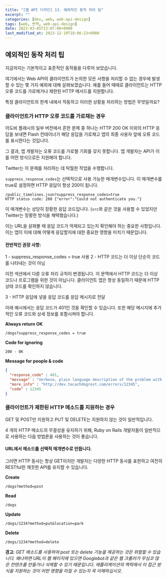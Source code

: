 ```yaml
---
title: "[웹 API 디자인] 13. 예외적인 동작 처리 팁"
excerpt: ""
categories: [dev, web, web-api-design]
tags: [web, 번역, web-api-design]
date: 2023-03-05T23:07:00+0900
last_modified_at: 2023-12-19T18:06:23+0900
---
```


## 예외적인 동작 처리 팁

지금까지는 기본적이고 표준적인 동작들을 다루어 보았습니다.

여기에서는 Web API의 클라이언트가 논의한 모든 사항을 처리할 수 없는 경우에 발생할 수 있는 몇 가지 예외에 대해 살펴보겠습니다.
예를 들어 때때로 클라이언트는 HTTP 오류 코드를 가로채거나 제한된 HTTP 메서드를 지원합니다.

특정 클라이언트의 한계 내에서 작동하고 이러한 상황을 처리하는 방법은 무엇일까요?

### 클라이언트가 HTTP 오류 코드를 가로채는 경우

어도비 플래시의 일부 버전에서 흔한 문제 중 하나는 HTTP 200 OK 이외의 HTTP 응답을 보내면 Flash 컨테이너가 해당 응답을 가로채고 앱의 최종 사용자 앞에 오류 코드를 표시한다는 것입니다.

그 결과, 앱 개발자는 오류 코드를 가로챌 기회를 갖지 못합니다.
앱 개발자는 API가 이를 어떤 방식으로든 지원해야 합니다.

Twitter는 이 문제를 처리하는 데 탁월한 작업을 수행합니다.

`suppress_response_codes`는 선택적으로 사용 가능한 매개변수입니다.
이 매개변수를 true로 설정하면 HTTP 응답이 항상 200이 됩니다.

```text
/public_timelines.json?suppress_response_codes=true
HTTP status code: 200 {"error":"Could not authenticate you."}
```

이 매개변수는 상당히 장황한 응답 코드입니다. (`src`와 같은 것을 사용할 수 있었지만 Twitter는 장황한 방식을 채택했습니다.)

이는 URL을 살펴볼 때 응답 코드가 억제되고 있는지 확인해야 하는 중요한 사항입니다.
이는 앱이 이에 대해 어떻게 응답할지에 대한 중요한 영향을 미치기 때문입니다.

#### 전반적인 권장 사항:

1 - suppress_response_codes = true 사용
2 - HTTP 코드는 더 이상 단순히 코드를 나타내는 것이 아님

이전 섹션에서 다룬 오류 처리 규칙이 변경됩니다.
이 문맥에서 HTTP 코드는 더 이상 코드나 프로그램을 위한 것이 아닙니다.
클라이언트 앱은 항상 동일하기 때문에 HTTP 상태 코드를 확인하지 않습니다.

3 - HTTP 응답에 넣을 응답 코드를 응답 메시지로 전달

아래 예시에서는 응답 코드가 401인 것을 확인할 수 있습니다.
또한 해당 메시지에 추가적인 오류 코드와 상세 정보를 포함시켜야 합니다.

**Always return OK**

```text
/dogs?suppress_response_codes = true
```

**Code for ignoring**

```text
200 - OK
```

**Message for people & code**

```json
{
  "response_code" : 401,
  "message" : "Verbose, plain language description of the problem with hints about how to fix it.",
  "more_info" : "http://dev.tecachdogrest.com/errors/12345", 
  "code" : 12345
}
```

### 클라이언트가 제한된 HTTP 메소드를 지원하는 경우

GET 및 POST만 지원하고 PUT 및 DELETE는 지원하지 않는 것이 일반적입니다.

4 개의 HTTP 메소드의 무결성을 유지하기 위해, Ruby on Rails 개발자들이 일반적으로 사용하는 다음 방법론을 사용하는 것이 좋습니다.

#### URL에서 메소드를 선택적 매개변수로 만듭니다.

그러면 HTTP 동사는 항상 GET이지만 개발자는 다양한 HTTP 동사를 표현하고 여전히 RESTful한 깨끗한 API를 유지할 수 있습니다.

**Create**

```text
/dogs?method=post
```

**Read**

```text
/dogs
```

**Update**

```text
/dogs/1234?method=put&location=park
```

**Delete**

```text
/dogs/1234?method=delete
```

**경고**: _GET 메소드를 사용하여 post 또는 delete 기능을 제공하는 것은 위험할 수 있습니다.
왜냐하면 URL이 웹 페이지에 있으면 Googlebot과 같은 웹 크롤러가 무심코 많은 컨텐츠를 만들거나 삭제할 수 있기 때문입니다.
애플리케이션의 맥락에서 이 접근 방식을 지원하는 것이 어떤 영향을 미칠 수 있는지 꼭 이해하십시오._

